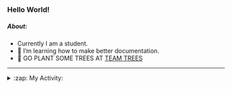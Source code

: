 ### Hello World!

##### About:
- Currently I am a student.
- 🌱 I’m learning how to make better documentation.
- 🌱 GO PLANT SOME TREES AT [TEAM TREES](https://teamtrees.org/)

---
<details>
  <summary>:zap: My Activity:</summary>
  
<!--START_SECTION:waka-->
![Code Time](http://img.shields.io/badge/Code%20Time-1%2C152%20hrs%2043%20mins-blue)

**I'm a Night 🦉** 

```text
🌞 Morning                1517 commits        ██░░░░░░░░░░░░░░░░░░░░░░░   09.40 % 
🌆 Daytime                5642 commits        █████████░░░░░░░░░░░░░░░░   34.97 % 
🌃 Evening                4669 commits        ███████░░░░░░░░░░░░░░░░░░   28.94 % 
🌙 Night                  4307 commits        ███████░░░░░░░░░░░░░░░░░░   26.69 % 
```
📅 **I'm Most Productive on Wednesday** 

```text
Monday                   2398 commits        ████░░░░░░░░░░░░░░░░░░░░░   14.86 % 
Tuesday                  2133 commits        ███░░░░░░░░░░░░░░░░░░░░░░   13.22 % 
Wednesday                3705 commits        ██████░░░░░░░░░░░░░░░░░░░   22.96 % 
Thursday                 2044 commits        ███░░░░░░░░░░░░░░░░░░░░░░   12.67 % 
Friday                   1601 commits        ██░░░░░░░░░░░░░░░░░░░░░░░   09.92 % 
Saturday                 1429 commits        ██░░░░░░░░░░░░░░░░░░░░░░░   08.86 % 
Sunday                   2825 commits        ████░░░░░░░░░░░░░░░░░░░░░   17.51 % 
```


📊 **This Week I Spent My Time On** 

```text
🔥 Editors: 
VS Code                  1 hr 38 mins        █████████████████████████   100.00 % 

🐱‍💻 Projects: 
giveth-dapps-v2          1 hr 37 mins        █████████████████████████   99.33 % 
praise                   0 secs              ░░░░░░░░░░░░░░░░░░░░░░░░░   00.67 % 
```


 Last Updated on 19/07/2023 21:09:44 UTC
<!--END_SECTION:waka-->
</details>
